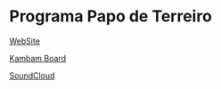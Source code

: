Programa Papo de Terreiro
=========

[WebSite](http://papodeterreiro.github.io/site/)

[Kambam Board](https://trello.com/b/8YUSrjcm/desenvolvimento-do-site-papo-de-terreiro)

[SoundCloud](https://soundcloud.com/programa-papo-de-terreiro/tracks)